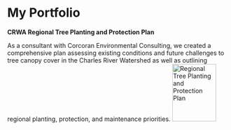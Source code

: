 # My Portfolio

<section>
<b>CRWA Regional Tree Planting and Protection Plan</b>
  <p>
    
  </p>
As a consultant with Corcoran Environmental Consulting, we created a comprehensive plan assessing existing conditions and future challenges to tree canopy cover in the 
Charles River Watershed as well as outlining regional planting, protection, and maintenance priorities.
<a href="https://storymaps.arcgis.com/stories/10fdd6beaffd4f949473a7a6dc70f745">
<img src="treeplan.png" alt="Regional Tree Planting and Protection Plan" width="100" height="132">
</a>
</section>
